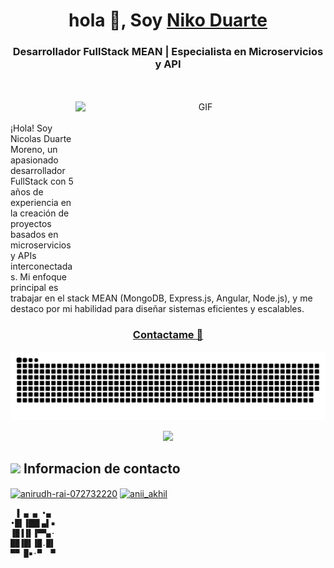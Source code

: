 <h1 align="center">
  hola 👋, Soy
    <a href="https://www.linkedin.com/in/nk-duarte-developer/" target="blank">
      Niko Duarte
    </a>
</h1>
<h3 align="center">
  Desarrollador FullStack MEAN | Especialista en Microservicios y API
</h3>
<br/>
<br/>
<a target="_blank" align="center">
  <img align="right" top="500" height="300" width="400" alt="GIF" src="https://media.giphy.com/media/SWoSkN6DxTszqIKEqv/giphy.gif">
</a>
<br/>
<br/>
¡Hola! Soy Nicolas Duarte Moreno, un apasionado desarrollador FullStack con 5 años de experiencia en la creación de proyectos basados en microservicios y APIs interconectadas. Mi enfoque principal es trabajar en el stack MEAN (MongoDB, Express.js, Angular, Node.js), y me destaco por mi habilidad para diseñar sistemas eficientes y escalables.
<br/>

<h3 align="center" >
  <a href="https://wa.me/573164265098" target="blank">
      Contactame 🤝
    </a>
  
</h3>

<p align="center">
 <div align="center">
  <img  src="https://github.com/1999AZZAR/1999AZZAR/blob/main/resources/img/grid-snake.svg"
       alt="snake" />
  </div>
</p>

<p align="center">
  <a href="https://skillicons.dev">
    <img src="https://skillicons.dev/icons?i=git,aws,bootstrap,css,discord,docker,express,figma,firebase,github,html,js,linux,md,materialui,mongodb,mysql,nodejs,postman,py,react,tailwind,ts,vscode,bash,angular,redis,dart&perline=14" />
  </a>
</p>

## <picture> <img src = "https://github.com/7oSkaaa/7oSkaaa/blob/main/Images/about_me.gif?raw=true" width = 50px> </picture> Informacion de contacto

<p align="left">
  <a href="https://www.linkedin.com/in/nk-duarte-developer/" target="blank"><img align="center" src="https://raw.githubusercontent.com/rahuldkjain/github-profile-readme-generator/master/src/images/icons/Social/linked-in-alt.svg" alt="anirudh-rai-072732220" height="30" width="40" /></a>
  
  <a href="https://www.instagram.com/_n1k0_dm_?igsh=aDIyMGN0Z3U3OG14" target="blank">
    <img align="center" src="https://raw.githubusercontent.com/rahuldkjain/github-profile-readme-generator/master/src/images/icons/Social/instagram.svg" alt="anii_akhil" height="30" width="40" />
  </a>
</p>

```
 ▐ ▄ ▄ •▄     
•█▌▐██▌▄▌▪    
▐█▐▐▌▐▀▀▄·    
██▐█▌▐█.█▌    
▀▀ █▪·▀  ▀
```
